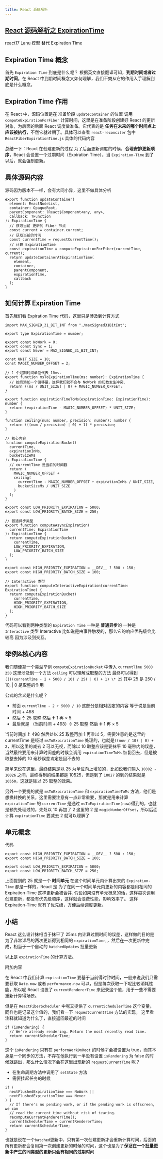 ```yaml
---
title: React 源码解析
---
```


## [React 源码解析之 ExpirationTime](https://juejin.cn/post/6844903929004687368)

react17 [Lanu 模型](/react/react_lane) 替代 Expiration Time

## Expiration Time 概念

首先 `Expiration Time` 到底是什么呢？ 根据英文直接翻译可知，**到期时间或者过期时间**。在 React 中到期时间概念又如何理解，我们不妨从它的作用入手理解到底是什么概念。

## Expiration Time 作用

在 React 中，源码位置是在 准备阶段 `updateContainer` 的位置 调用 `computeExpirationForFiber` 计算时间，这里是在准备阶段创建好 React 的更新对象，为后面的后面 React 调度做准备。它代表的是 **任务在未来的哪个时间点上应该被执行**，不然它就过期了。具体可以查看 `react-reconciler` 包中 `ReactFiberExpirationTime.js` 具体的代码内容

总结一下：React 在创建更新的过程 为了后面更新调度的时候，**合理安排更新顺序**，React 会设置一个过期时间（Expiration Time），当 `Expiration-Time` 到了以后，就会强制更新。

## **具体源码内容**

源码因为版本不一样，会有大同小异，这里不做具体分析

```tsx
export function updateContainer(
  element: ReactNodeList,
  container: OpaqueRoot,
  parentComponent: ?React$Component<any, any>,
  callback: ?Function
): ExpirationTime {
  // 获取当前 更新的 Fiber 节点
  const current = container.current;
  // 获取当前的时间
  const currentTime = requestCurrentTime();
  // 计算 ExpirationTime
  const expirationTime = computeExpirationForFiber(currentTime, current);
  return updateContainerAtExpirationTime(
    element,
    container,
    parentComponent,
    expirationTime,
    callback
  );
}
```

## 如何计算 Expiration Time

首先我们看 Expiration Time 代码，这里只是涉及到计算方式

```tsx
import MAX_SIGNED_31_BIT_INT from "./maxSigned31BitInt";

export type ExpirationTime = number;

export const NoWork = 0;
export const Sync = 1;
export const Never = MAX_SIGNED_31_BIT_INT;

const UNIT_SIZE = 10;
const MAGIC_NUMBER_OFFSET = 2;

// 1 个过期时间单位代表 10ms.
export function msToExpirationTime(ms: number): ExpirationTime {
  // 始终添加一个偏移量，这样我们就不会与 NoWork 的幻数发生冲突.
  return ((ms / UNIT_SIZE) | 0) + MAGIC_NUMBER_OFFSET;
}

export function expirationTimeToMs(expirationTime: ExpirationTime): number {
  return (expirationTime - MAGIC_NUMBER_OFFSET) * UNIT_SIZE;
}

function ceiling(num: number, precision: number): number {
  return (((num / precision) | 0) + 1) * precision;
}

// 核心内容
function computeExpirationBucket(
  currentTime,
  expirationInMs,
  bucketSizeMs
): ExpirationTime {
  // currentTime 是当前的时间戳
  return (
    MAGIC_NUMBER_OFFSET +
    ceiling(
      currentTime - MAGIC_NUMBER_OFFSET + expirationInMs / UNIT_SIZE,
      bucketSizeMs / UNIT_SIZE
    )
  );
}

export const LOW_PRIORITY_EXPIRATION = 5000;
export const LOW_PRIORITY_BATCH_SIZE = 250;

// 普通异步类型
export function computeAsyncExpiration(
  currentTime: ExpirationTime
): ExpirationTime {
  return computeExpirationBucket(
    currentTime,
    LOW_PRIORITY_EXPIRATION,
    LOW_PRIORITY_BATCH_SIZE
  );
}

export const HIGH_PRIORITY_EXPIRATION = __DEV__ ? 500 : 150;
export const HIGH_PRIORITY_BATCH_SIZE = 100;

// Interactive 类型
export function computeInteractiveExpiration(currentTime: ExpirationTime) {
  return computeExpirationBucket(
    currentTime,
    HIGH_PRIORITY_EXPIRATION,
    HIGH_PRIORITY_BATCH_SIZE
  );
}
```

代码可以看到两种类型的 `Expiration Time` 一种是 **普通异步**的 一种是 `Interactive` 类型 Interactive 比如说是由事件触发的，那么它的响应优先级会比较高 因为涉及到交互。

## **举例&核心内容**

我们随便拿一个类型举例 `computeExpirationBucket` 中传入 `currentTime 5000 250` 这里涉及到一个方法 `ceiling` 可以理解成取整的方法
最终可以得到 `((((currentTime - 2 + 5000 / 10) / 25) | 0) + 1) \* 25` 其中 25 是 250 / 10, | 0 是取整的作用

公式的含义是什么呢？

- 前面 `currentTime - 2 + 5000 / 10` 这部分是相对固定的内容 等于说是当前时间 + 498
- 然后 ➗ 25 取整 然后 ➕ 1 再 × 5
- 最后就是 （当前时间 + 498）➗ 25 取整 然后 ➕ 1 再 × 5

当前时间加上 498 然后处以 25 取整再加 1 再乘以 5，需要注意的是这里的 currentTime 是经过 `msToExpirationTime` 处理的，也就是`((now / 10) | 0) + 2`，所以这里的减去 2 可以无视，而除以 10 取整应该是要抹平 10 毫秒内的误差，当然最终要用来计算时间差的时候会调用 `expirationTimeToMs` 恢复回去，但是被取整去掉的 10 毫秒误差肯定是回不去的

简单来说在这里，最终结果是以 25 为单位向上增加的，比如说我们输入 `10002 - 10026` 之间，最终得到的结果都是 10525，但是到了 `10027` 的到的结果就是 `10550`，这就是除以 25 取整的效果。

另外一个要提的就是 `msToExpirationTime` 和 `expirationTimeToMs` 方法，他们是想换转换的关系。这里需要注意有一点非常重要，那就是用来计算 `expirationTime` 的 `currentTime` 是通过 `msToExpirationTime(now)`得到的，也就是预先处理过的，先处以 10 再加了 2 这里的 2 是 `magicNumberOffset`，所以后面计算 `expirationTime` 要减去 2 就可以理解了

## 单元概念

代码

```tsx
export const HIGH_PRIORITY_EXPIRATION = __DEV__ ? 500 : 150;
export const HIGH_PRIORITY_BATCH_SIZE = 100;

export const LOW_PRIORITY_EXPIRATION = 5000;
export const LOW_PRIORITY_BATCH_SIZE = 250;
```

上面提到的 25 就是一个 **时间单元** 在这个时间单元内计算出来的 `Expiration-Time` 都是一样的，React 是 为了在同一个时间单元内更新的内容都是用相同的 Expiration-Time 这样更新会被合并.
假设如果没有单元概念的话，这样每次调用创建更新，都没有优先级顺序，这样就会浪费性能，影响效率了。
这样 Expiration-Time 就有了优先级，方便后续调度更新。

## **小结**

React 这么设计抹相当于抹平了 25ms 内计算过期时间的误差，这样做的目的是为了非常详尽的两次更新得到相同的 `expirationTime`, ，然后在一次更新中完成，相当于一个自动的 `batchedUpdates` 批量更新

以上是 `expirationTime` 的计算方法。

附加内容

在 React 中我们计算 `expirationTime` 要基于当前得时钟时间，一般来说我们只需要获取 `Date.now` 或者 `performance.now` 可以，但是每次获取一下呢比较消耗性能，所以呢 React 设置了 `currentRendererTime` 来记录这个值，用于一些不需要重新计算得场景。

但是在 `ReactFiberScheduler` 中呢又提供了 `currentSchedulerTime` 这个变量，同样也是记录这个值的，我们看一下 `requestCurrentTime` 方法的实现。 这里看注释就知道为什么了，直接返回最近的时间

```tsx
if (isRendering) {
  // We're already rendering. Return the most recently read time.
  return currentSchedulerTime;
}
```

这个 `isRendering` 只有在 `performWorkOnRoot` 的时候才会被设置为 true，而其本身是一个同步的方法，不存在他执行到一半没有设置 `isRendering` 为 false 的时候就跳出，那么什么情况下会在这里出现新的 `requestCurrentTime` 呢？

- 在生命周期方法中调用了 `setState` 方法
- 需要挂起任务的时候

```tsx
if (
  nextFlushedExpirationTime === NoWork ||
  nextFlushedExpirationTime === Never
) {
  // If there's no pending work, or if the pending work is offscreen, we can
  // read the current time without risk of tearing.
  recomputeCurrentRendererTime();
  currentSchedulerTime = currentRendererTime;
  return currentSchedulerTime;
}
```

也就是说在一个`batched`更新中，只有第一次创建更新才会重新计算时间，后面的所有更新都会复用第一次创建更新的时候的时间，这个也是为了**保证在一个批量更新中产生的同类型的更新只会有相同的过期时间**

